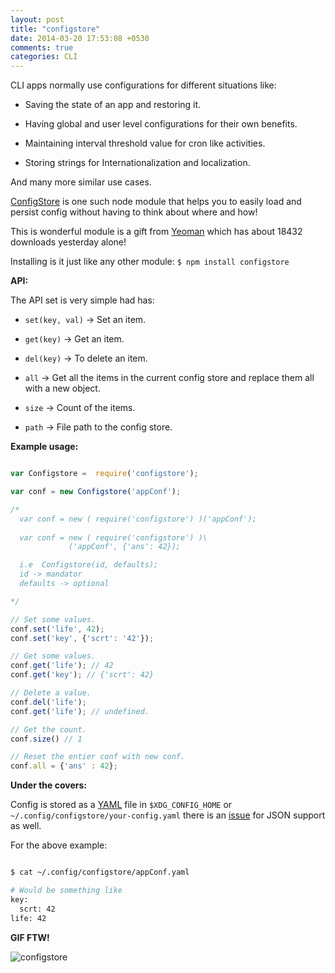 ```yaml
---
layout: post
title: "configstore"
date: 2014-03-20 17:53:08 +0530
comments: true
categories: CLI
---
```


CLI apps normally use configurations for different situations like:

* Saving the state of an app and restoring it.

* Having global and user level configurations for their own benefits.

* Maintaining interval threshold value for cron like activities.

* Storing strings for Internationalization and localization.

And many more similar use cases.


[ConfigStore](https://github.com/yeoman/configstore) is one such node module that helps you to easily load and persist config without having to think about where and how!

This is wonderful module is a gift from [Yeoman](http://yeoman.io) which has about 18432 downloads yesterday alone!

Installing is it just like any other module: `$ npm install configstore`

__API:__

The API set is very simple had has:

* `set(key, val)` -> Set an item.

* `get(key)` -> Get an item.

* `del(key)` -> To delete an item.

* `all` -> Get all the items in the current config store and replace them all with a new object.

* `size` -> Count of the items.

* `path` -> File path to the config store.

__Example usage:__

```javascript

var Configstore =  require('configstore');

var conf = new Configstore('appConf');

/*
  var conf = new ( require('configstore') )('appConf');
  
  var conf = new ( require('configstore') )\
             ('appConf', {'ans': 42});

  i.e  Configstore(id, defaults);
  id -> mandator
  defaults -> optional

*/

// Set some values.
conf.set('life', 42);
conf.set('key', {'scrt': '42'});

// Get some values.
conf.get('life'); // 42
conf.get('key'); // {'scrt': 42}

// Delete a value.
conf.del('life');
conf.get('life'); // undefined.

// Get the count.
conf.size() // 1

// Reset the entier conf with new conf.
conf.all = {'ans' : 42};

```

__Under the covers:__

Config is stored as a [YAML](http://www.yaml.org/) file in `$XDG_CONFIG_HOME` or `~/.config/configstore/your-config.yaml` there is an [issue](https://github.com/yeoman/configstore/issues/10) for JSON support as well.

For the above example:

```sh

$ cat ~/.config/configstore/appConf.yaml

# Would be something like
key:
  scrt: 42
life: 42

```

__GIF FTW!__

![configstore](http://nmotw.in/images/configstore/configstore.gif)
